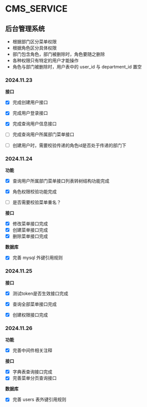 # CMS_SERVICE
## 后台管理系统
- 根据部门区分菜单权限
- 根据角色区分具体权限
- 部门包含角色，部门被删除时，角色要随之删除
- 各种权限只有特定的用户才能操作
- 角色与部门被删除时，用户表中的 user_id 与 department_id 置空

### 2024.11.23
 **接口**
- [x] 完成创建用户接口
- [x] 完成用户登录接口
- [x] 完成查询用户信息接口
- [ ] 完成查询用户所属部门菜单接口
- [ ] 创建用户时，需要校验传递的角色id是否处于传递的部门下


### 2024.11.24
 **功能**
- [x] 查询用户所属部门菜单接口列表转树结构功能完成
- [x] 角色权限校验功能完成
- [ ] 是否需要校验菜单重名？


**接口**

- [x] 修改菜单接口完成
- [x] 创建菜单接口完成
- [x] 删除菜单接口完成

**数据库**
- [x] 完善 mysql 外键引用规则


### 2024.11.25

**接口**
- [x] 测试token是否生效接口完成
- [x] 查询全部菜单接口完成
- [x] 创建权限接口完成


### 2024.11.26
**功能**
- [x] 完善中间件相关注释

**接口**
- [x] 字典表查询接口完成
- [x] 完善菜单分页查询接口

**数据库**
- [x] 完善 users 表外键引用规则